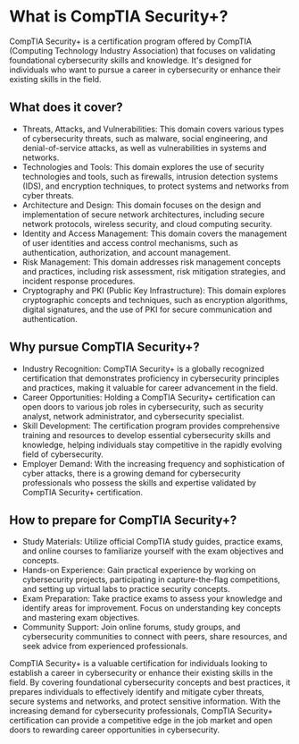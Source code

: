 # What is CompTIA Security+?
CompTIA Security+ is a certification program offered by CompTIA (Computing Technology Industry Association) that focuses on validating foundational cybersecurity skills and knowledge. It's designed for individuals who want to pursue a career in cybersecurity or enhance their existing skills in the field.

## What does it cover?
- Threats, Attacks, and Vulnerabilities: This domain covers various types of cybersecurity threats, such as malware, social engineering, and denial-of-service attacks, as well as vulnerabilities in systems and networks.
- Technologies and Tools: This domain explores the use of security technologies and tools, such as firewalls, intrusion detection systems (IDS), and encryption techniques, to protect systems and networks from cyber threats.
- Architecture and Design: This domain focuses on the design and implementation of secure network architectures, including secure network protocols, wireless security, and cloud computing security.
- Identity and Access Management: This domain covers the management of user identities and access control mechanisms, such as authentication, authorization, and account management.
- Risk Management: This domain addresses risk management concepts and practices, including risk assessment, risk mitigation strategies, and incident response procedures.
- Cryptography and PKI (Public Key Infrastructure): This domain explores cryptographic concepts and techniques, such as encryption algorithms, digital signatures, and the use of PKI for secure communication and authentication.
## Why pursue CompTIA Security+?
- Industry Recognition: CompTIA Security+ is a globally recognized certification that demonstrates proficiency in cybersecurity principles and practices, making it valuable for career advancement in the field.
- Career Opportunities: Holding a CompTIA Security+ certification can open doors to various job roles in cybersecurity, such as security analyst, network administrator, and cybersecurity specialist.
- Skill Development: The certification program provides comprehensive training and resources to develop essential cybersecurity skills and knowledge, helping individuals stay competitive in the rapidly evolving field of cybersecurity.
- Employer Demand: With the increasing frequency and sophistication of cyber attacks, there is a growing demand for cybersecurity professionals who possess the skills and expertise validated by CompTIA Security+ certification.
## How to prepare for CompTIA Security+?
- Study Materials: Utilize official CompTIA study guides, practice exams, and online courses to familiarize yourself with the exam objectives and concepts.
- Hands-on Experience: Gain practical experience by working on cybersecurity projects, participating in capture-the-flag competitions, and setting up virtual labs to practice security concepts.
- Exam Preparation: Take practice exams to assess your knowledge and identify areas for improvement. Focus on understanding key concepts and mastering exam objectives.
- Community Support: Join online forums, study groups, and cybersecurity communities to connect with peers, share resources, and seek advice from experienced professionals.

CompTIA Security+ is a valuable certification for individuals looking to establish a career in cybersecurity or enhance their existing skills in the field. By covering foundational cybersecurity concepts and best practices, it prepares individuals to effectively identify and mitigate cyber threats, secure systems and networks, and protect sensitive information. With the increasing demand for cybersecurity professionals, CompTIA Security+ certification can provide a competitive edge in the job market and open doors to rewarding career opportunities in cybersecurity.
